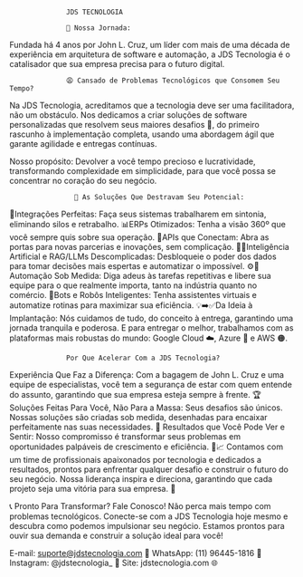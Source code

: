                  JDS TECNOLOGIA

                  🧩 Nossa Jornada:
Fundada há 4 anos por John L. Cruz, um líder com mais de uma década de experiência em arquitetura de software e automação, a JDS Tecnologia é o catalisador que sua empresa precisa para o futuro digital.

                  😩 Cansado de Problemas Tecnológicos que Consomem Seu Tempo?
Na JDS Tecnologia, acreditamos que a tecnologia deve ser uma facilitadora, não um obstáculo. Nos dedicamos a criar soluções de software personalizadas que resolvem seus maiores desafios 🚀, do primeiro rascunho à implementação completa, usando uma abordagem ágil que garante agilidade e entregas contínuas.

Nosso propósito: Devolver a você tempo precioso e lucratividade, transformando complexidade em simplicidade, para que você possa se concentrar no coração do seu negócio.

                    🔑 As Soluções Que Destravam Seu Potencial:
🤝Integrações Perfeitas: Faça seus sistemas trabalharem em sintonia, eliminando silos e retrabalho. 
📊ERPs Otimizados: Tenha a visão 360º que você sempre quis sobre sua operação. 
🔗APIs que Conectam: Abra as portas para novas parcerias e inovações, sem complicação. 
🧠✨Inteligência Artificial e RAG/LLMs Descomplicadas: Desbloqueie o poder dos dados para tomar decisões mais espertas e automatizar o impossível. 
⚙️🤖Automação Sob Medida: Diga adeus às tarefas repetitivas e libere sua equipe para o que realmente importa, tanto na indústria quanto no comércio. 
💬Bots e Robôs Inteligentes: Tenha assistentes virtuais e automatize rotinas para maximizar sua eficiência. 
💡➡️✅Da Ideia à Implantação: Nós cuidamos de tudo, do conceito à entrega, garantindo uma jornada tranquila e poderosa. 
E para entregar o melhor, trabalhamos com as plataformas mais robustas do mundo: Google Cloud ☁️, Azure 🔵 e AWS 🟠.

                  Por Que Acelerar Com a JDS Tecnologia?
Experiência Que Faz a Diferença: Com a bagagem de John L. Cruz e uma equipe de especialistas, você tem a segurança de estar com quem entende do assunto, garantindo que sua empresa esteja sempre à frente. 🏆
Soluções Feitas Para Você, Não Para a Massa: Seus desafios são únicos. Nossas soluções são criadas sob medida, desenhadas para encaixar perfeitamente nas suas necessidades. 🧵
Resultados que Você Pode Ver e Sentir: Nosso compromisso é transformar seus problemas em oportunidades palpáveis de crescimento e eficiência. 🌱📈
Contamos com um time de profissionais apaixonados por tecnologia e dedicados a resultados, prontos para enfrentar qualquer desafio e construir o futuro do seu negócio. Nossa liderança inspira e direciona, garantindo que cada projeto seja uma vitória para sua empresa. 🌟

📞 Pronto Para Transformar? Fale Conosco!
Não perca mais tempo com problemas tecnológicos. Conecte-se com a JDS Tecnologia hoje mesmo e descubra como podemos impulsionar seu negócio. Estamos prontos para ouvir sua demanda e construir a solução ideal para você!

E-mail: suporte@jdstecnologia.com 📧
WhatsApp: (11) 96445-1816 📱
Instagram: @jdstecnologia_ 📸
Site: jdstecnologia.com 🌐
